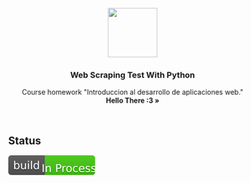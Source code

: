 <p align="center">
  <a href="#">
    <img src="http://jnyconstruction.ie/wp-content/uploads/2015/11/icon-hammer-wrench.png" width=100 height=100>
  </a>

  <h3 align="center">Web Scraping Test With Python</h3>

  <p align="center">
    Course homework "Introduccion al desarrollo de aplicaciones web."
    <br>
    <strong>Hello There :3 &raquo;</strong>
  </p>
</p>
<br>

## Status

[![Build Status](https://github.com/Ginko-san/webScrapingWithPyton/blob/master/Assets/Images/v1-dev.svg)](https://travis-ci.org/twbs/bootstrap)
